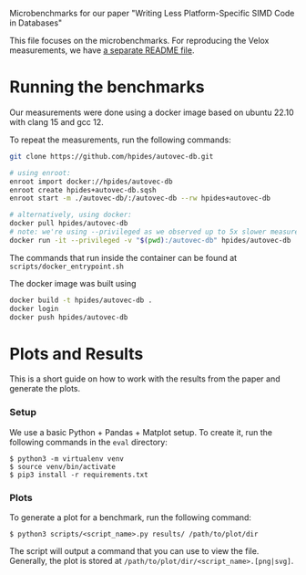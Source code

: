 Microbenchmarks for our paper "Writing Less Platform-Specific SIMD Code in Databases"

This file focuses on the microbenchmarks. For reproducing the Velox measurements, we have [a separate README file](eval/results/velox/README.md).

# Running the benchmarks
Our measurements were done using a docker image based on ubuntu 22.10 with clang 15 and gcc 12.

To repeat the measurements, run the following commands:
```bash
git clone https://github.com/hpides/autovec-db.git

# using enroot:
enroot import docker://hpides/autovec-db
enroot create hpides+autovec-db.sqsh
enroot start -m ./autovec-db/:/autovec-db --rw hpides+autovec-db

# alternatively, using docker:
docker pull hpides/autovec-db
# note: we're using --privileged as we observed up to 5x slower measurements without it (likely a seccomp problem)
docker run -it --privileged -v "$(pwd):/autovec-db" hpides/autovec-db
```

The commands that run inside the container can be found at `scripts/docker_entrypoint.sh`

The docker image was built using
```bash
docker build -t hpides/autovec-db .
docker login
docker push hpides/autovec-db
```

# Plots and Results

This is a short guide on how to work with the results from the paper and generate the plots.

### Setup

We use a basic Python + Pandas + Matplot setup. To create it, run the following commands in the `eval` directory:

```shell
$ python3 -m virtualenv venv
$ source venv/bin/activate
$ pip3 install -r requirements.txt
```

### Plots

To generate a plot for a benchmark, run the following command:
```shell
$ python3 scripts/<script_name>.py results/ /path/to/plot/dir
```

The script will output a command that you can use to view the file.
Generally, the plot is stored at `/path/to/plot/dir/<script_name>.[png|svg]`.
